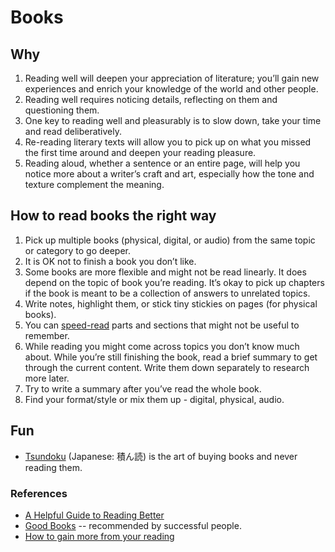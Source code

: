 # Books

## Why

1. Reading well will deepen your appreciation of literature; you’ll gain new experiences and enrich your knowledge of the world and other people.
2. Reading well requires noticing details, reflecting on them and questioning them.
3. One key to reading well and pleasurably is to slow down, take your time and read deliberatively.
4. Re-reading literary texts will allow you to pick up on what you missed the first time around and deepen your reading pleasure.
5. Reading aloud, whether a sentence or an entire page, will help you notice more about a writer’s craft and art, especially how the tone and texture complement the meaning.

## How to read books the right way

1. Pick up multiple books (physical, digital, or audio) from the same topic or category to go deeper.
2. It is OK not to finish a book you don’t like.
3. Some books are more flexible and might not be read linearly. It does depend on the topic of book you’re reading. It’s okay to pick up chapters if the book is meant to be a collection of answers to unrelated topics.
4. Write notes, highlight them, or stick tiny stickies on pages (for physical books).
5. You can [speed-read](https://en.wikipedia.org/wiki/Speed_reading) parts and sections that might not be useful to remember.
6. While reading you might come across topics you don’t know much about. While you’re still finishing the book, read a brief summary to get through the current content. Write them down separately to research more later.
7. Try to write a summary after you’ve read the whole book.
8. Find your format/style or mix them up - digital, physical, audio.

## Fun

- [Tsundoku](https://en.wikipedia.org/wiki/Tsundoku) (Japanese: 積ん読) is the art of buying books and never reading them.

### References

- [A Helpful Guide to Reading Better](https://fs.blog/reading/)
- [Good Books](https://www.goodbooks.io) -- recommended by successful people.
- [How to gain more from your reading](https://psyche.co/guides/how-to-gain-more-from-reading-by-taking-it-all-in-more-slowly)